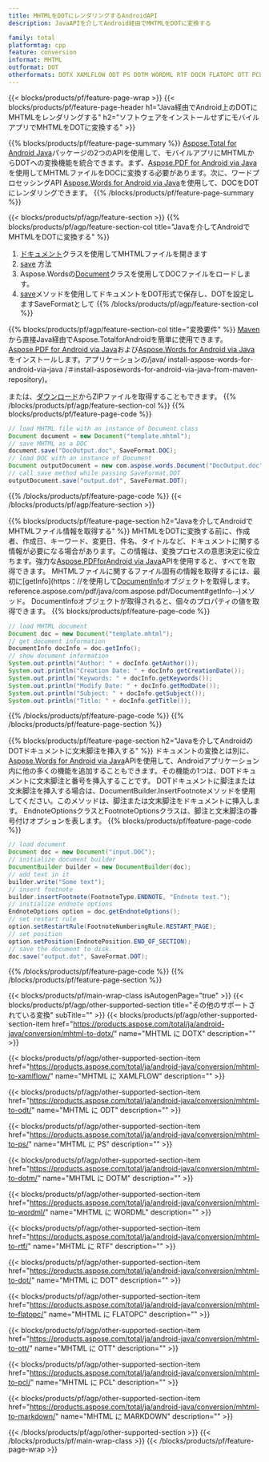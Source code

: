 ```yaml
---
title: MHTMLをDOTにレンダリングするAndroidAPI
description: JavaAPIを介してAndroid経由でMHTMLをDOTに変換する

family: total
platformtag: cpp
feature: conversion
informat: MHTML
outformat: DOT
otherformats: DOTX XAMLFLOW ODT PS DOTM WORDML RTF DOCM FLATOPC OTT PCL MARKDOWN
---
```

{{< blocks/products/pf/feature-page-wrap >}}
{{< blocks/products/pf/feature-page-header h1="Java経由でAndroid上のDOTにMHTMLをレンダリングする" h2="ソフトウェアをインストールせずにモバイルアプリでMHTMLをDOTに変換する" >}}

{{% blocks/products/pf/feature-page-summary %}}
[Aspose.Total for Android Java](https://products.aspose.com/total/android-java/)パッケージの2つのAPIを使用して、モバイルアプリにMHTMLからDOTへの変換機能を統合できます。まず、[Aspose.PDF for Android via Java](https://products.aspose.com/pdf/android-java/)を使用してMHTMLファイルをDOCに変換する必要があります。次に、ワードプロセッシングAPI [Aspose.Words for Android via Java](https://products.aspose.com/words/android-java/)を使用して、DOCをDOTにレンダリングできます。 
{{% /blocks/products/pf/feature-page-summary  %}}

{{< blocks/products/pf/agp/feature-section >}}
{{% blocks/products/pf/agp/feature-section-col title="Javaを介してAndroidでMHTMLをDOTに変換する" %}}
1. [ドキュメント](https://reference.aspose.com/pdf/java/com.aspose.pdf/Document)クラスを使用してMHTMLファイルを開きます
2. [save](https://reference.aspose.com/pdf/java/com.aspose.pdf/Document#save-java.lang.String-com.aspose.pdf.SaveOptions-を使用してMHTMLをDOCに変換します) 方法
3. Aspose.Wordsの[Document](https://reference.aspose.com/words/java/com.aspose.words/Document)クラスを使用してDOCファイルをロードします。
4. [save](https://reference.aspose.com/words/java/com.aspose.words/Document#save(java.lang.String,int))メソッドを使用してドキュメントをDOT形式で保存し、DOTを設定しますSaveFormatとして
{{% /blocks/products/pf/agp/feature-section-col %}}

{{% blocks/products/pf/agp/feature-section-col title="変換要件" %}}
[Maven](https://releases.aspose.com/total/java/)から直接Java経由でAspose.TotalforAndroidを簡単に使用できます。 [Aspose.PDF for Android via Java](https://docs.aspose.com/pdf/androidjava/installation/)および[Aspose.Words for Android via Java](https://docs.aspose.com/words)をインストールします。アプリケーションの/java/ install-aspose-words-for-android-via-java /＃install-asposewords-for-android-via-java-from-maven-repository)。

または、[ダウンロード](https://releases.aspose.com/total/androidjava)からZIPファイルを取得することもできます。
{{% /blocks/products/pf/agp/feature-section-col %}}
{{% blocks/products/pf/feature-page-code %}}

```java
// load MHTML file with an instance of Document class
Document document = new Document("template.mhtml");
// save MHTML as a DOC 
document.save("DocOutput.doc", SaveFormat.DOC); 
// load DOC with an instance of Document
Document outputDocument = new com.aspose.words.Document("DocOutput.doc");
// call save method while passing SaveFormat.DOT
outputDocument.save("output.dot", SaveFormat.DOT);   
```


{{% /blocks/products/pf/feature-page-code %}}
{{< /blocks/products/pf/agp/feature-section >}}

{{% blocks/products/pf/feature-page-section  h2="Javaを介してAndroidでMHTMLファイル情報を取得する" %}}
MHTMLをDOTに変換する前に、作成者、作成日、キーワード、変更日、件名、タイトルなど、ドキュメントに関する情報が必要になる場合があります。この情報は、変換プロセスの意思決定に役立ちます。強力な[Aspose.PDFforAndroid via Java](https://docs.aspose.com/pdf/androidjava/)APIを使用すると、すべてを取得できます。 MHTMLファイルに関するファイル固有の情報を取得するには、最初に[getInfo](https：//を使用して[DocumentInfo](https://reference.aspose.com/pdf/java/com.aspose.pdf/DocumentInfo)オブジェクトを取得します。 reference.aspose.com/pdf/java/com.aspose.pdf/Document#getInfo--)メソッド。 DocumentInfoオブジェクトが取得されると、個々のプロパティの値を取得できます。
{{% blocks/products/pf/feature-page-code %}}

```java
// load MHTML document
Document doc = new Document("template.mhtml");
// get document information
DocumentInfo docInfo = doc.getInfo();
// show document information
System.out.println("Author: " + docInfo.getAuthor());
System.out.println("Creation Date: " + docInfo.getCreationDate());
System.out.println("Keywords: " + docInfo.getKeywords());
System.out.println("Modify Date: " + docInfo.getModDate());
System.out.println("Subject: " + docInfo.getSubject());
System.out.println("Title: " + docInfo.getTitle());
```

{{% /blocks/products/pf/feature-page-code  %}}
{{% /blocks/products/pf/feature-page-section %}}

{{% blocks/products/pf/feature-page-section  h2="Javaを介してAndroidのDOTドキュメントに文末脚注を挿入する" %}}
ドキュメントの変換とは別に、[Aspose.Words for Android via Java](https://products.aspose.com/words/androidjava/)APIを使用して、Androidアプリケーション内に他の多くの機能を追加することもできます。その機能の1つは、DOTドキュメントに文末脚注と番号を挿入することです。 DOTドキュメントに脚注または文末脚注を挿入する場合は、DocumentBuilder.InsertFootnoteメソッドを使用してください。このメソッドは、脚注または文末脚注をドキュメントに挿入します。 EndnoteOptionsクラスとFootnoteOptionsクラスは、脚注と文末脚注の番号付けオプションを表します。
{{% blocks/products/pf/feature-page-code %}}

```java
// load document
Document doc = new Document("input.DOC");
// initialize document builder
DocumentBuilder builder = new DocumentBuilder(doc);
// add text in it
builder.write("Some text");
// insert footnote
builder.insertFootnote(FootnoteType.ENDNOTE, "Endnote text.");
// initialize endnote options
EndnoteOptions option = doc.getEndnoteOptions();
// set restart rule
option.setRestartRule(FootnoteNumberingRule.RESTART_PAGE);
// set position
option.setPosition(EndnotePosition.END_OF_SECTION);
// save the document to disk.
doc.save("output.dot", SaveFormat.DOT);  
```

{{% /blocks/products/pf/feature-page-code  %}}
{{% /blocks/products/pf/feature-page-section %}}

{{< blocks/products/pf/main-wrap-class isAutogenPage="true" >}}
{{< blocks/products/pf/agp/other-supported-section title="その他のサポートされている変換" subTitle="" >}}
{{< blocks/products/pf/agp/other-supported-section-item href="https://products.aspose.com/total/ja/android-java/conversion/mhtml-to-dotx/" name="MHTML に DOTX" description="" >}}

{{< blocks/products/pf/agp/other-supported-section-item href="https://products.aspose.com/total/ja/android-java/conversion/mhtml-to-xamlflow/" name="MHTML に XAMLFLOW" description="" >}}

{{< blocks/products/pf/agp/other-supported-section-item href="https://products.aspose.com/total/ja/android-java/conversion/mhtml-to-odt/" name="MHTML に ODT" description="" >}}

{{< blocks/products/pf/agp/other-supported-section-item href="https://products.aspose.com/total/ja/android-java/conversion/mhtml-to-ps/" name="MHTML に PS" description="" >}}

{{< blocks/products/pf/agp/other-supported-section-item href="https://products.aspose.com/total/ja/android-java/conversion/mhtml-to-dotm/" name="MHTML に DOTM" description="" >}}

{{< blocks/products/pf/agp/other-supported-section-item href="https://products.aspose.com/total/ja/android-java/conversion/mhtml-to-wordml/" name="MHTML に WORDML" description="" >}}

{{< blocks/products/pf/agp/other-supported-section-item href="https://products.aspose.com/total/ja/android-java/conversion/mhtml-to-rtf/" name="MHTML に RTF" description="" >}}

{{< blocks/products/pf/agp/other-supported-section-item href="https://products.aspose.com/total/ja/android-java/conversion/mhtml-to-dot/" name="MHTML に DOT" description="" >}}

{{< blocks/products/pf/agp/other-supported-section-item href="https://products.aspose.com/total/ja/android-java/conversion/mhtml-to-flatopc/" name="MHTML に FLATOPC" description="" >}}

{{< blocks/products/pf/agp/other-supported-section-item href="https://products.aspose.com/total/ja/android-java/conversion/mhtml-to-ott/" name="MHTML に OTT" description="" >}}

{{< blocks/products/pf/agp/other-supported-section-item href="https://products.aspose.com/total/ja/android-java/conversion/mhtml-to-pcl/" name="MHTML に PCL" description="" >}}

{{< blocks/products/pf/agp/other-supported-section-item href="https://products.aspose.com/total/ja/android-java/conversion/mhtml-to-markdown/" name="MHTML に MARKDOWN" description="" >}}


{{< /blocks/products/pf/agp/other-supported-section >}}
{{< /blocks/products/pf/main-wrap-class >}}
{{< /blocks/products/pf/feature-page-wrap >}}